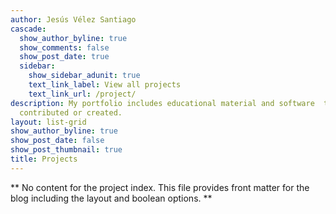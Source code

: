 ```yaml
---
author: Jesús Vélez Santiago
cascade:
  show_author_byline: true
  show_comments: false
  show_post_date: true
  sidebar:
    show_sidebar_adunit: true
    text_link_label: View all projects
    text_link_url: /project/
description: My portfolio includes educational material and software  that I've
  contributed or created.
layout: list-grid
show_author_byline: true
show_post_date: false
show_post_thumbnail: true
title: Projects
---
```


** No content for the project index. This file provides front matter for the blog including the layout and boolean options. **
